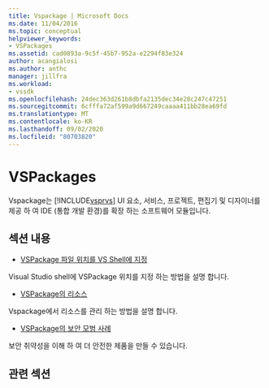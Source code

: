 ```yaml
---
title: Vspackage | Microsoft Docs
ms.date: 11/04/2016
ms.topic: conceptual
helpviewer_keywords:
- VSPackages
ms.assetid: cad0893a-9c5f-45b7-952a-e2294f83e324
author: acangialosi
ms.author: anthc
manager: jillfra
ms.workload:
- vssdk
ms.openlocfilehash: 24dec363d261b8dbfa2135dec34e28c247c47251
ms.sourcegitcommit: 6cfffa72af599a9d667249caaaa411bb28ea69fd
ms.translationtype: MT
ms.contentlocale: ko-KR
ms.lasthandoff: 09/02/2020
ms.locfileid: "80703820"
---
```

# <a name="vspackages"></a>VSPackages
Vspackage는 [!INCLUDE[vsprvs](../../code-quality/includes/vsprvs_md.md)] UI 요소, 서비스, 프로젝트, 편집기 및 디자이너를 제공 하 여 IDE (통합 개발 환경)를 확장 하는 소프트웨어 모듈입니다.

## <a name="in-this-section"></a>섹션 내용
- [VSPackage 파일 위치를 VS Shell에 지정](../../extensibility/internals/specifying-vspackage-file-location-to-the-vs-shell.md)

 Visual Studio shell에 VSPackage 위치를 지정 하는 방법을 설명 합니다.

- [VSPackage의 리소스](../../extensibility/internals/resources-in-vspackages.md)

 Vspackage에서 리소스를 관리 하는 방법을 설명 합니다.

- [VSPackage의 보안 모범 사례](../../extensibility/internals/best-practices-for-security-in-vspackages.md)

 보안 취약성을 이해 하 여 더 안전한 제품을 만들 수 있습니다.

## <a name="related-sections"></a>관련 섹션
